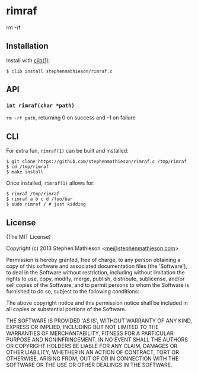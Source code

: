 
# rimraf

  rm -rf

## Installation

  Install with [clib(1)](https://github.com/clibs/clib):

    $ clib install stephenmathieson/rimraf.c

## API

### `int rimraf(char *path)`

  `rm -rf path`, returning 0 on success and -1 on failure

## CLI

  For extra fun, `rimraf(1)` can be built and installed:

    $ git clone https://github.com/stephenmathieson/rimraf.c /tmp/rimraf
    $ cd /tmp/rimraf
    $ make install

  Once installed, `rimraf(1)` allows for:

    $ rimraf /tmp/rimraf
    $ rimraf a b c d /foo/bar
    $ sudo rimraf / # just kidding

## License

(The MIT License)

Copyright (c) 2013 Stephen Mathieson &lt;me@stephenmathieson.com&gt;

Permission is hereby granted, free of charge, to any person obtaining
a copy of this software and associated documentation files (the
'Software'), to deal in the Software without restriction, including
without limitation the rights to use, copy, modify, merge, publish,
distribute, sublicense, and/or sell copies of the Software, and to
permit persons to whom the Software is furnished to do so, subject to
the following conditions:

The above copyright notice and this permission notice shall be
included in all copies or substantial portions of the Software.

THE SOFTWARE IS PROVIDED 'AS IS', WITHOUT WARRANTY OF ANY KIND,
EXPRESS OR IMPLIED, INCLUDING BUT NOT LIMITED TO THE WARRANTIES OF
MERCHANTABILITY, FITNESS FOR A PARTICULAR PURPOSE AND NONINFRINGEMENT.
IN NO EVENT SHALL THE AUTHORS OR COPYRIGHT HOLDERS BE LIABLE FOR ANY
CLAIM, DAMAGES OR OTHER LIABILITY, WHETHER IN AN ACTION OF CONTRACT,
TORT OR OTHERWISE, ARISING FROM, OUT OF OR IN CONNECTION WITH THE
SOFTWARE OR THE USE OR OTHER DEALINGS IN THE SOFTWARE.